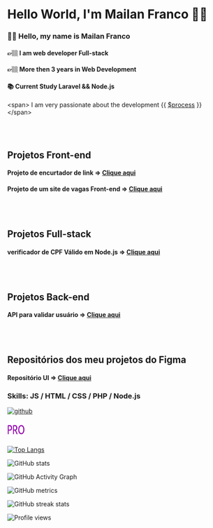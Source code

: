 # Hello World, I'm Mailan Franco 👨‍💻
### 👋🏼 Hello, my name is Mailan Franco
#### 👉🏼 I am web developer Full-stack
#### 👉🏼 More then 3 years in Web Development
#### 📚 Current Study Laravel && Node.js

\<span> I am very passionate about the development {{ <a href='https://laravel.com/docs/9.x/blade' style='color: #FF2D20 important!;'>$process</a> }} \</span>

<br><br>
## Projetos Front-end
#### Projeto de encurtador de link => <a href='https://github.com/Sckurtt/encurtalink'>Clique aqui</a>
#### Projeto de um site de vagas Front-end => <a href='https://github.com/Sckurtt/front-vagas'>Clique aqui</a>
<br><br>
## Projetos Full-stack
#### verificador de CPF Válido em Node.js => <a href='https://github.com/Sckurtt/Verificador-de-CPF'>Clique aqui</a>
<br><br>
## Projetos Back-end
#### API para validar usuário => <a href='https://github.com/Sckurtt/API-For-Validate-A-User'>Clique aqui</a>
<br><br>
## Repositórios dos meu projetos do Figma
#### Repositório UI => <a href='https://github.com/Sckurtt/Figma-UI-Projects'>Clique aqui</a>


### Skills:  JS / HTML / CSS / PHP / Node.js 
 


[<img src='https://cdn.jsdelivr.net/npm/simple-icons@3.0.1/icons/github.svg' alt='github' height='40'>](https://github.com/sckurtt)  

<a href='https://github.com/pricing'><img src='https://raw.githubusercontent.com/acervenky/animated-github-badges/master/assets/pro.gif' width='40' height='40'></a> 

[![Top Langs](https://github-readme-stats.vercel.app/api/top-langs/?username=sckurtt)](https://github.com/anuraghazra/github-readme-stats)

![GitHub stats](https://github-readme-stats.vercel.app/api?username=sckurtt&show_icons=true)  

![GitHub Activity Graph](https://activity-graph.herokuapp.com/graph?username=sckurtt)  

![GitHub metrics](https://metrics.lecoq.io/sckurtt)  

![GitHub streak stats](https://github-readme-streak-stats.herokuapp.com/?user=sckurtt)  

![Profile views](https://gpvc.arturio.dev/sckurtt)  

<!---
Sckurtt/Sckurtt is a ✨ special ✨ repository because its `README.md` (this file) appears on your GitHub profile.
You can click the Preview link to take a look at your changes.
--->
